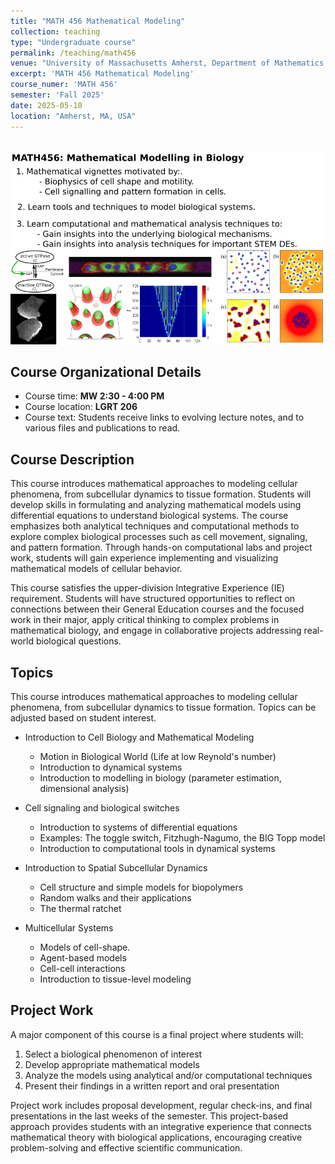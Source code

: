 ```yaml
---
title: "MATH 456 Mathematical Modeling"
collection: teaching
type: "Undergraduate course"
permalink: /teaching/math456
venue: "University of Massachusetts Amherst, Department of Mathematics and Statistics"
excerpt: 'MATH 456 Mathematical Modeling'
course_numer: 'MATH 456'
semester: 'Fall 2025'
date: 2025-05-10
location: "Amherst, MA, USA"
---
```


<br/><img src='/images/math456_ad.png'><br/>

## Course Organizational Details

* Course time: **MW 2:30 - 4:00 PM**
* Course location: **LGRT 206**
* Course text: Students receive links to evolving lecture notes, and to various files and publications to read.

## Course Description

This course introduces mathematical approaches to modeling cellular phenomena,
from subcellular dynamics to tissue formation. Students will develop skills in
formulating and analyzing mathematical models using differential equations to
understand biological systems. The course emphasizes both analytical techniques
and computational methods to explore complex biological processes such as cell
movement, signaling, and pattern formation. Through hands-on computational labs
and project work, students will gain experience implementing and visualizing
mathematical models of cellular behavior.

This course satisfies the upper-division Integrative Experience (IE)
requirement. Students will have structured opportunities to reflect on
connections between their General Education courses and the focused work in
their major, apply critical thinking to complex problems in mathematical
biology, and engage in collaborative projects addressing real-world biological
questions.

## Topics

This course introduces mathematical approaches to modeling cellular phenomena,
from subcellular dynamics to tissue formation. Topics can be adjusted based on student
interest.

* Introduction to Cell Biology and Mathematical Modeling
    * Motion in Biological World (Life at low Reynold's number)
    * Introduction to dynamical systems
    * Introduction to modelling in biology (parameter estimation, dimensional analysis)

* Cell signaling and biological switches
    * Introduction to systems of differential equations
    * Examples: The toggle switch, Fitzhugh-Nagumo, the BIG Topp model
    * Introduction to computational tools in dynamical systems

* Introduction to Spatial Subcellular Dynamics
    * Cell structure and simple models for biopolymers
    * Random walks and their applications
    * The thermal ratchet

* Multicellular Systems
    * Models of cell-shape.
    * Agent-based models
    * Cell-cell interactions
    * Introduction to tissue-level modeling

## Project Work

A major component of this course is a final project where students will:

1. Select a biological phenomenon of interest
2. Develop appropriate mathematical models
3. Analyze the models using analytical and/or computational techniques
4. Present their findings in a written report and oral presentation

Project work includes proposal development, regular check-ins, and final
presentations in the last weeks of the semester. This project-based approach
provides students with an integrative experience that connects mathematical
theory with biological applications, encouraging creative problem-solving and
effective scientific communication.
